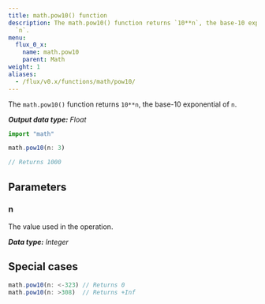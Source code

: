 ```yaml
---
title: math.pow10() function
description: The math.pow10() function returns `10**n`, the base-10 exponential of
  `n`.
menu:
  flux_0_x:
    name: math.pow10
    parent: Math
weight: 1
aliases:
  - /flux/v0.x/functions/math/pow10/
---
```


The `math.pow10()` function returns `10**n`, the base-10 exponential of `n`.

_**Output data type:** Float_

```js
import "math"

math.pow10(n: 3)

// Returns 1000
```

## Parameters

### n
The value used in the operation.

_**Data type:** Integer_

## Special cases
```js
math.pow10(n: <-323) // Returns 0
math.pow10(n: >308)  // Returns +Inf
```
